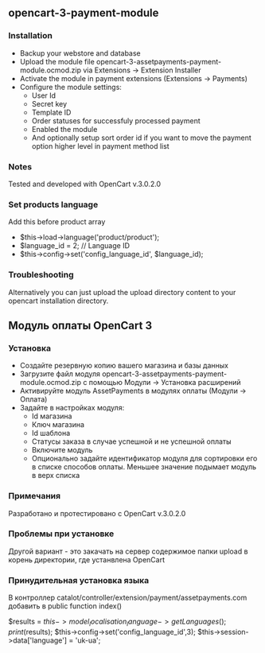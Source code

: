 ## opencart-3-payment-module

### Installation

* Backup your webstore and database
* Upload the module file opencart-3-assetpayments-payment-module.ocmod.zip via Extensions -> Extension Installer
* Activate the module in payment extensions (Extensions -> Payments)
* Configure the module settings:
  * User Id
  * Secret key
  * Template ID 
  * Order statuses for successfuly processed payment
  * Enabled the module
  * And optionally setup sort order id if you want to move the payment option higher level in payment method list
  
### Notes
Tested and developed with OpenCart v.3.0.2.0

### Set products language
Add this before product array
* $this->load->language('product/product');
* $language_id = 2; // Language ID
* $this->config->set('config_language_id', $language_id);

### Troubleshooting
Alternatively you can just upload the upload directory content to your opencart installation directory.

## Модуль оплаты OpenCart 3

### Установка
* Создайте резервную копию вашего магазина и базы данных
* Загрузите файл модуля opencart-3-assetpayments-payment-module.ocmod.zip с помощью Модули -> Установка расширений
* Активируйте модуль AssetPayments в модулях оплаты (Модули -> Оплата)
* Задайте в настройках модуля:
  * Id магазина
  * Ключ магазина
  * Id шаблона
  * Статусы заказа в случае успешной и не успешной оплаты
  * Включите модуль
  * Опционально задайте идентификатор модуля для сортировки его в списке способов оплаты. Меньшее значение подымает модуль в верх списка

### Примечания
Разработано и протестировано с OpenCart v.3.0.2.0

### Проблемы при установке
Другой вариант - это закачать на сервер содержимое папки upload в корень директoрии, где устанвлена OpenCart

### Принудительная установка языка
В контроллер catalot/controller/extension/payment/assetpayments.com добавить в public function index()

$results = $this->model_localisation_language->getLanguages();
print($results);
$this->config->set('config_language_id',3);
$this->session->data['language'] = 'uk-ua';



